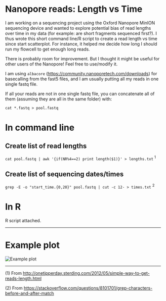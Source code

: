 # Nanopore reads: Length vs Time

I am working on a sequencing project using the Oxford Nanopore MinION sequencing device and wanted to explore potential bias of read lengths over time in my data (for example: are short fragments sequenced first?). I thus wrote this short command line/R script to create a read length vs time since start scatterplot. For instance, it helped me decide how long I should run my flowcell to get enough long reads.

There is probably room for improvement. But I thought it might be useful for other users of the Nanopore! Feel free to use/modify it.

I am using `albacore` (https://community.nanoporetech.com/downloads) for basecalling from the fast5 files, and I am usually putting all my reads in one single fastq file.

If all your reads are not in one single fastq file, you can concatenate all of them (assuming they are all in the same folder) with:

`cat *.fastq > pool.fastq`

# In command line
## Create list of read lengths
`cat pool.fastq | awk '{if(NR%4==2) print length($1)}' > lengths.txt`<sup> 1</sup>

## Create list of sequencing dates/times
`grep -E -o "start_time.{0,20}" pool.fastq | cut -c 12- > times.txt` <sup> 2</sup>

# In R
 R script attached.
 
 ---
 # Example plot
 ![](https://github.com/francoiskroll/nanoporereads_LengthvsTime/blob/master/example_timevslength.png "Example plot")
 
 ---
 (1) From http://onetipperday.sterding.com/2012/05/simple-way-to-get-reads-length.html
 
 (2) From https://stackoverflow.com/questions/8101701/grep-characters-before-and-after-match
